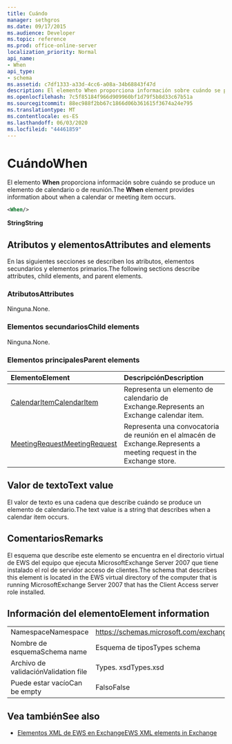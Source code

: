 ```yaml
---
title: Cuándo
manager: sethgros
ms.date: 09/17/2015
ms.audience: Developer
ms.topic: reference
ms.prod: office-online-server
localization_priority: Normal
api_name:
- When
api_type:
- schema
ms.assetid: c7df1333-a33d-4cc6-a08a-34b68843f47d
description: El elemento When proporciona información sobre cuándo se produce un elemento de calendario o de reunión.
ms.openlocfilehash: 7c5f85184f966d909960bf1d79f5b8d33c67b51a
ms.sourcegitcommit: 88ec988f2bb67c1866d06b361615f3674a24e795
ms.translationtype: MT
ms.contentlocale: es-ES
ms.lasthandoff: 06/03/2020
ms.locfileid: "44461859"
---
```

# <a name="when"></a><span data-ttu-id="4e4bf-103">Cuándo</span><span class="sxs-lookup"><span data-stu-id="4e4bf-103">When</span></span>

<span data-ttu-id="4e4bf-104">El elemento **When** proporciona información sobre cuándo se produce un elemento de calendario o de reunión.</span><span class="sxs-lookup"><span data-stu-id="4e4bf-104">The **When** element provides information about when a calendar or meeting item occurs.</span></span> 
  
```xml
<When/>
```

 <span data-ttu-id="4e4bf-105">**String**</span><span class="sxs-lookup"><span data-stu-id="4e4bf-105">**String**</span></span>
## <a name="attributes-and-elements"></a><span data-ttu-id="4e4bf-106">Atributos y elementos</span><span class="sxs-lookup"><span data-stu-id="4e4bf-106">Attributes and elements</span></span>

<span data-ttu-id="4e4bf-107">En las siguientes secciones se describen los atributos, elementos secundarios y elementos primarios.</span><span class="sxs-lookup"><span data-stu-id="4e4bf-107">The following sections describe attributes, child elements, and parent elements.</span></span>
  
### <a name="attributes"></a><span data-ttu-id="4e4bf-108">Atributos</span><span class="sxs-lookup"><span data-stu-id="4e4bf-108">Attributes</span></span>

<span data-ttu-id="4e4bf-109">Ninguna.</span><span class="sxs-lookup"><span data-stu-id="4e4bf-109">None.</span></span>
  
### <a name="child-elements"></a><span data-ttu-id="4e4bf-110">Elementos secundarios</span><span class="sxs-lookup"><span data-stu-id="4e4bf-110">Child elements</span></span>

<span data-ttu-id="4e4bf-111">Ninguna.</span><span class="sxs-lookup"><span data-stu-id="4e4bf-111">None.</span></span>
  
### <a name="parent-elements"></a><span data-ttu-id="4e4bf-112">Elementos principales</span><span class="sxs-lookup"><span data-stu-id="4e4bf-112">Parent elements</span></span>

|<span data-ttu-id="4e4bf-113">**Elemento**</span><span class="sxs-lookup"><span data-stu-id="4e4bf-113">**Element**</span></span>|<span data-ttu-id="4e4bf-114">**Descripción**</span><span class="sxs-lookup"><span data-stu-id="4e4bf-114">**Description**</span></span>|
|:-----|:-----|
|[<span data-ttu-id="4e4bf-115">CalendarItem</span><span class="sxs-lookup"><span data-stu-id="4e4bf-115">CalendarItem</span></span>](calendaritem.md) <br/> |<span data-ttu-id="4e4bf-116">Representa un elemento de calendario de Exchange.</span><span class="sxs-lookup"><span data-stu-id="4e4bf-116">Represents an Exchange calendar item.</span></span>  <br/> |
|[<span data-ttu-id="4e4bf-117">MeetingRequest</span><span class="sxs-lookup"><span data-stu-id="4e4bf-117">MeetingRequest</span></span>](meetingrequest.md) <br/> |<span data-ttu-id="4e4bf-118">Representa una convocatoria de reunión en el almacén de Exchange.</span><span class="sxs-lookup"><span data-stu-id="4e4bf-118">Represents a meeting request in the Exchange store.</span></span>  <br/> |
   
## <a name="text-value"></a><span data-ttu-id="4e4bf-119">Valor de texto</span><span class="sxs-lookup"><span data-stu-id="4e4bf-119">Text value</span></span>

<span data-ttu-id="4e4bf-120">El valor de texto es una cadena que describe cuándo se produce un elemento de calendario.</span><span class="sxs-lookup"><span data-stu-id="4e4bf-120">The text value is a string that describes when a calendar item occurs.</span></span>
  
## <a name="remarks"></a><span data-ttu-id="4e4bf-121">Comentarios</span><span class="sxs-lookup"><span data-stu-id="4e4bf-121">Remarks</span></span>

<span data-ttu-id="4e4bf-122">El esquema que describe este elemento se encuentra en el directorio virtual de EWS del equipo que ejecuta MicrosoftExchange Server 2007 que tiene instalado el rol de servidor acceso de clientes.</span><span class="sxs-lookup"><span data-stu-id="4e4bf-122">The schema that describes this element is located in the EWS virtual directory of the computer that is running MicrosoftExchange Server 2007 that has the Client Access server role installed.</span></span>
  
## <a name="element-information"></a><span data-ttu-id="4e4bf-123">Información del elemento</span><span class="sxs-lookup"><span data-stu-id="4e4bf-123">Element information</span></span>

|||
|:-----|:-----|
|<span data-ttu-id="4e4bf-124">Namespace</span><span class="sxs-lookup"><span data-stu-id="4e4bf-124">Namespace</span></span>  <br/> |https://schemas.microsoft.com/exchange/services/2006/types  <br/> |
|<span data-ttu-id="4e4bf-125">Nombre de esquema</span><span class="sxs-lookup"><span data-stu-id="4e4bf-125">Schema name</span></span>  <br/> |<span data-ttu-id="4e4bf-126">Esquema de tipos</span><span class="sxs-lookup"><span data-stu-id="4e4bf-126">Types schema</span></span>  <br/> |
|<span data-ttu-id="4e4bf-127">Archivo de validación</span><span class="sxs-lookup"><span data-stu-id="4e4bf-127">Validation file</span></span>  <br/> |<span data-ttu-id="4e4bf-128">Types. xsd</span><span class="sxs-lookup"><span data-stu-id="4e4bf-128">Types.xsd</span></span>  <br/> |
|<span data-ttu-id="4e4bf-129">Puede estar vacío</span><span class="sxs-lookup"><span data-stu-id="4e4bf-129">Can be empty</span></span>  <br/> |<span data-ttu-id="4e4bf-130">Falso</span><span class="sxs-lookup"><span data-stu-id="4e4bf-130">False</span></span>  <br/> |
   
## <a name="see-also"></a><span data-ttu-id="4e4bf-131">Vea también</span><span class="sxs-lookup"><span data-stu-id="4e4bf-131">See also</span></span>



- [<span data-ttu-id="4e4bf-132">Elementos XML de EWS en Exchange</span><span class="sxs-lookup"><span data-stu-id="4e4bf-132">EWS XML elements in Exchange</span></span>](ews-xml-elements-in-exchange.md)

